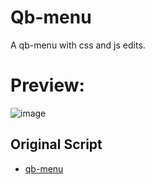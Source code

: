 # Qb-menu
A qb-menu with css and js edits.


# Preview:
![image](https://user-images.githubusercontent.com/90272994/174121279-cc216cb6-437c-49ab-8add-35c5ae41a22f.png)

## Original Script

* [qb-menu](https://github.com/qbcore-framework/qb-menu)
